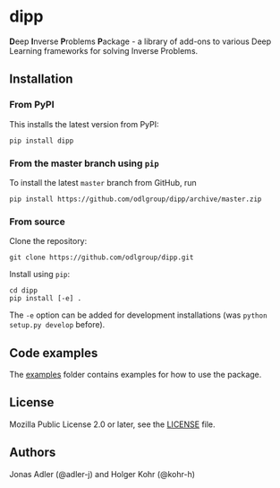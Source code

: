 # dipp

**D**eep **I**nverse **P**roblems **P**ackage - a library of add-ons to various Deep Learning frameworks for solving Inverse Problems.

## Installation

### From PyPI

This installs the latest version from PyPI:

    pip install dipp

### From the master branch using `pip`

To install the latest `master` branch from GitHub, run

    pip install https://github.com/odlgroup/dipp/archive/master.zip

### From source

Clone the repository:

    git clone https://github.com/odlgroup/dipp.git

Install using `pip`:

    cd dipp
    pip install [-e] .

The `-e` option can be added for development installations (was `python setup.py develop` before).

## Code examples

The [examples](examples) folder contains examples for how to use the package.

## License

Mozilla Public License 2.0 or later, see the [LICENSE](LICENSE) file.

## Authors

Jonas Adler (@adler-j) and Holger Kohr (@kohr-h)
